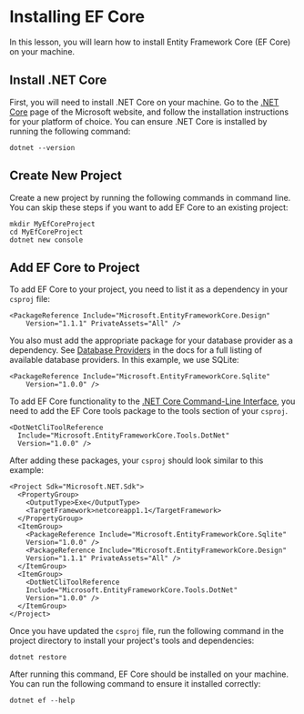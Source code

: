# Installing EF Core

In this lesson, you will learn how to install Entity Framework Core (EF Core) on your machine.

## Install .NET Core

First, you will need to install .NET Core on your machine. Go to the [.NET Core](https://www.microsoft.com/net/core) page of the Microsoft website, and follow the installation instructions for your platform of choice. You can ensure .NET Core is installed by running the following command:

```
dotnet --version
```

## Create New Project

Create a new project by running the following commands in command line. You can skip these steps if you want to add EF Core to an existing project:

```
mkdir MyEfCoreProject
cd MyEfCoreProject
dotnet new console
```

## Add EF Core to Project

To add EF Core to your project, you need to list it as a dependency in your `csproj` file:

```{xml}
<PackageReference Include="Microsoft.EntityFrameworkCore.Design"
    Version="1.1.1" PrivateAssets="All" />
```

You also must add the appropriate package for your database provider as a dependency. See [Database Providers](https://docs.microsoft.com/en-us/ef/core/providers/) in the docs for a full listing of available database providers. In this example, we use SQLite:

```{xml}
<PackageReference Include="Microsoft.EntityFrameworkCore.Sqlite"
    Version="1.0.0" />
```

To add EF Core functionality to the [.NET Core Command-Line Interface](https://docs.microsoft.com/en-us/dotnet/articles/core/tools/), you need to add the EF Core tools package to the tools section of your `csproj`.

```{xml}
<DotNetCliToolReference
  Include="Microsoft.EntityFrameworkCore.Tools.DotNet"
  Version="1.0.0" />
```

After adding these packages, your `csproj` should look similar to this example:

```{xml}
<Project Sdk="Microsoft.NET.Sdk">
  <PropertyGroup>
    <OutputType>Exe</OutputType>
    <TargetFramework>netcoreapp1.1</TargetFramework>
  </PropertyGroup>
  <ItemGroup>
    <PackageReference Include="Microsoft.EntityFrameworkCore.Sqlite"
    Version="1.0.0" />
    <PackageReference Include="Microsoft.EntityFrameworkCore.Design"
    Version="1.1.1" PrivateAssets="All" />
  </ItemGroup>
  <ItemGroup> 
    <DotNetCliToolReference
    Include="Microsoft.EntityFrameworkCore.Tools.DotNet"
    Version="1.0.0" />
  </ItemGroup>
</Project>
```

Once you have updated the `csproj` file, run the following command in the project directory to install your project's tools and dependencies:

```
dotnet restore
```

After running this command, EF Core should be installed on your machine. You can run the following command to ensure it installed correctly:

```
dotnet ef --help
```